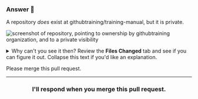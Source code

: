 ### Answer :crystal_ball:

A repository _does_ exist at githubtraining/training-manual, but it is private.

![screenshot of repository, pointing to ownership by githubtraining organization, and to a private visibility](https://user-images.githubusercontent.com/16547949/56038959-31996e00-5d01-11e9-8a08-5dadb0f026ce.png)

<details>
<summary>Why can't you see it then? Review the <b>Files Changed</b> tab and see if you can figure it out. Collapse this text if you'd like an explanation.</summary>

The repository `training-manual` in the @githubtraining organization is private. It's only visible to members of that organization. If you're not a member of the organization, it'll appear like the repository doesn't exist to you. This is an example of why having the right ownership structure is important. Having too many organizations with restrictive permissions silos and isolates each organization's work. 
</summary>

Here are some recommendations based on some :sparkles: use of GitHub that we've seen:
- Aim for as few organizations as possible. Remember, each organization is a black box to those outside of that organization.
- Name your repositories in a meaningful manner. Usually a simple project or application name will suffice.
</summary>
</details>

Please merge this pull request.

<hr>
<h3 align="center">I'll respond when you merge this pull request.</h3>